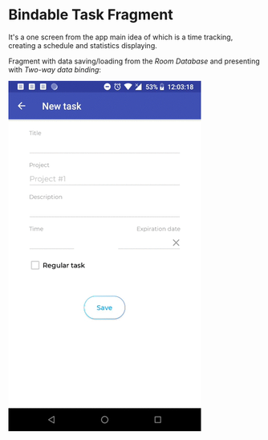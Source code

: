 
# Bindable Task Fragment
It's a one screen from the app main idea of which is a time tracking, creating a schedule and statistics displaying.

Fragment with data saving/loading from the _Room Database_ and presenting with _Two-way data binding_:  

<img src="images/task_screen.gif" alt="Task fragment">

